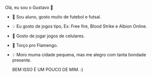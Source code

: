  Olá, eu sou o Gustavo 👋
 - 🌱 Sou aluno, gosto muito de futebol e futsal.
 - 💡 Eu gosto de jogos tipo, Ex: Free fire, Blood Strike e Albion Online.
 - 🎨 Gosto de jogar jogos de celulares.
 - 🌱 Torço pro Flamengo.
 - 💡 Moro muma cidade pequena, mas me alegro com tanta bondade presente.


   BEM ISSO É UM POUCO DE MIM. :)
